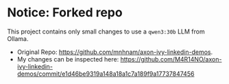 # Notice: Forked repo
This project contains only small changes to use a `qwen3:30b` LLM from Ollama.
- Original Repo: https://github.com/mnhnam/axon-ivy-linkedin-demos.
- My changes can be inspected here: https://github.com/M4R14NO/axon-ivy-linkedin-demos/commit/e1d46be9319a148a18a1c7a189f9a17737847456
